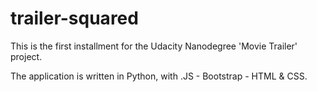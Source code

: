# trailer-squared
This is the first installment for the Udacity Nanodegree 'Movie Trailer' project.

The application is written in Python, with .JS - Bootstrap - HTML & CSS.
